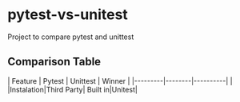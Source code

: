 # pytest-vs-unitest
Project to compare pytest and unittest 

## Comparison Table

| Feature | Pytest | Unittest | Winner |
|---------|--------|----------|        |
|Instalation|Third Party|  Built in|Unitest|